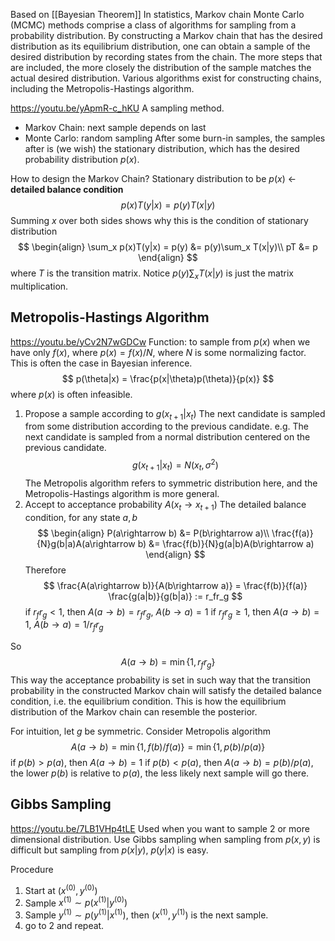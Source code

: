 Based on [[Bayesian Theorem]]
In statistics, Markov chain Monte Carlo (MCMC) methods comprise a class of algorithms for sampling from a probability distribution. By constructing a Markov chain that has the desired distribution as its equilibrium distribution, one can obtain a sample of the desired distribution by recording states from the chain. The more steps that are included, the more closely the distribution of the sample matches the actual desired distribution. Various algorithms exist for constructing chains, including the Metropolis-Hastings algorithm.

https://youtu.be/yApmR-c_hKU
A sampling method.
* Markov Chain: next sample depends on last
* Monte Carlo: random sampling
After some burn-in samples, the samples after is (we wish) the stationary distribution, which has the desired probability distribution $p(x)$.

How to design the Markov Chain? Stationary distribution to be $p(x)$ $\leftarrow$ **detailed balance condition** $$p(x)T(y|x) = p(y)T(x|y)$$
Summing $x$ over both sides shows why this is the condition of stationary distribution
$$
\begin{align}
\sum_x p(x)T(y|x) = p(y) &= p(y)\sum_x T(x|y)\\
pT &= p
\end{align}
$$
where $T$ is the transition matrix. Notice $p(y)\sum_x T(x|y)$ is just the matrix multiplication.


## Metropolis-Hastings Algorithm
https://youtu.be/yCv2N7wGDCw
Function: to sample from $p(x)$ when we have only $f(x)$, where $p(x) = f(x)/N$, where $N$ is some normalizing factor. This is often the case in Bayesian inference. 
$$
p(\theta|x) = \frac{p(x|\theta)p(\theta)}{p(x)}
$$
where $p(x)$ is often infeasible.

1. Propose a sample according to $g(x_{t+1}|x_t)$
The next candidate is sampled from some distribution according to the previous candidate. e.g. The next candidate is sampled from a normal distribution centered on the previous candidate.
$$
g(x_{t+1}|x_t) = N(x_t, \sigma^2)
$$
The Metropolis algorithm refers to symmetric distribution here, and the Metropolis-Hastings algorithm is more general.
2. Accept to acceptance probability $A(x_t \rightarrow x_{t+1})$
The detailed balance condition, for any state $a, b$
$$
\begin{align}
P(a\rightarrow b) &= P(b\rightarrow a)\\
\frac{f(a)}{N}g(b|a)A(a\rightarrow b) &= \frac{f(b)}{N}g(a|b)A(b\rightarrow a)
\end{align}
$$
Therefore
$$
\frac{A(a\rightarrow b)}{A(b\rightarrow a)} = \frac{f(b)}{f(a)} \frac{g(a|b)}{g(b|a)} := r_fr_g
$$
if $r_f r_g < 1$, then $A(a\rightarrow b) = r_f r_g$, $A(b\rightarrow a) = 1$
if $r_f r_g \geq 1$, then $A(a\rightarrow b) = 1$, $A(b\rightarrow a) = 1/r_fr_g$

So
$$
A(a\rightarrow b) = \min\{1, r_f r_g\}
$$
This way the acceptance probability is set in such way that the transition probability in the constructed Markov chain will satisfy the detailed balance condition, i.e. the equilibrium condition. This is how the equilibrium distribution of the Markov chain can resemble the posterior.

For intuition, let $g$ be symmetric. Consider Metropolis algorithm
$$
A(a\rightarrow b) = \min\{1, {f(b)}/{f(a)}\} = \min\{1, {p(b)}/{p(a)}\}
$$
if $p(b)>p(a)$, then $A(a\rightarrow b) = 1$
if $p(b)< p(a)$, then $A(a\rightarrow b) = p(b)/p(a)$, the lower $p(b)$ is relative to $p(a)$, the less likely next sample will go there.

## Gibbs Sampling
https://youtu.be/7LB1VHp4tLE
Used when you want to sample 2 or more dimensional distribution. Use Gibbs sampling when sampling from $p(x,y)$ is difficult but sampling from $p(x|y)$, $p(y|x)$ is easy.

Procedure
1. Start at $(x^{(0)}, y^{(0)})$
2. Sample $x^{(1)} \sim p(x^{(1)}|y^{(0)})$
3. Sample $y^{(1)} \sim p(y^{(1)}|x^{(1)})$, then $(x^{(1)}, y^{(1)})$ is the next sample. 
4. go to 2 and repeat.


